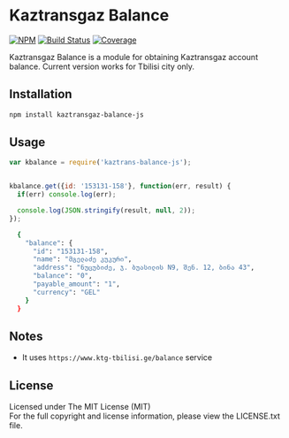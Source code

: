 # Kaztransgaz Balance 

[![NPM][npm-image]][npm-url] [![Build Status][travis-image]][travis-url] [![Coverage][coverage-image]][coverage-url]

Kaztransgaz Balance is a module for obtaining Kaztransgaz account balance. Current version works for Tbilisi city only.


## Installation

```bash
npm install kaztransgaz-balance-js
```

## Usage

```javascript
var kbalance = require('kaztrans-balance-js');


kbalance.get({id: '153131-158'}, function(err, result) {
  if(err) console.log(err);

  console.log(JSON.stringify(result, null, 2));
});
```
```bash
  {
    "balance": {
      "id": "153131-158",
      "name": "მგელაძე კუკური",
      "address": "ნუცუბიძე, ჯ. ბუასილის N9, შენ. 12, ბინა 43",
      "balance": "0",
      "payable_amount": "1",
      "currency": "GEL"
    }
  }
```

## Notes

- It uses `https://www.ktg-tbilisi.ge/balance` service

## License

Licensed under The MIT License (MIT)  
For the full copyright and license information, please view the LICENSE.txt file.

[npm-url]: http://npmjs.org/package/kaztransgaz-balance-js
[npm-image]: https://badge.fury.io/js/kaztransgaz-balance-js.svg

[travis-url]: https://travis-ci.org/devfacet/kaztransgaz-balance
[travis-image]: https://travis-ci.org/devfacet/kaztransgaz-balance.svg?branch=master

[coverage-url]: https://coveralls.io/github/devfacet/kaztransgaz-balance?branch=master
[coverage-image]: https://coveralls.io/repos/devfacet/kaztransgaz-balance/badge.svg?branch=master&service=github
